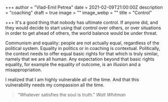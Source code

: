+++
author = "Vlad-Emil Petrea"
date = 2021-02-09T21:00:00Z
description = "coaching"
draft = true
image = ""
image_webp = ""
title = "Control"

+++
It's a good thing that nobody has ultimate control. If anyone did, and they would decide to start using that control over others, or over situations in order to get ahead of others, the world balance would be under threat.

Communism and equality: people are not actually equal, regardless of the political system. Equality in politics or in coaching is contextual. Politically, the context needs to offer equal basic rights for that which is truly similar, namely that we are all human. Any expectation beyond that basic rights equality, for example the equality of outcome, is an illusion and a misappropriation.

I realized that I am highly vulnerable all of the time. And that this vulnerability needs my compassion all the time. 

> “Whatever satisfies the soul is truth.” _Walt Whitman_